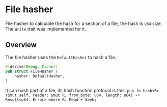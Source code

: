 # File hasher

File hasher to calculate the hash for a section of a file, the hash is `u64` size. The `Write` trait was implemented for it.

## Overview

The file hasher uses the `DefaultHasher` to hash a file.
```rust
#[derive(Debug, Clone)]
pub struct FileHasher {
    hasher: DefaultHasher,
}
```

It can hash part of a file, its hash function protocol is this:
`pub fn hash<R>(&mut self, reader: &mut R, from_byte: u64, length: u64) -> Result<u64, Error> where R: Read + Seek;`

